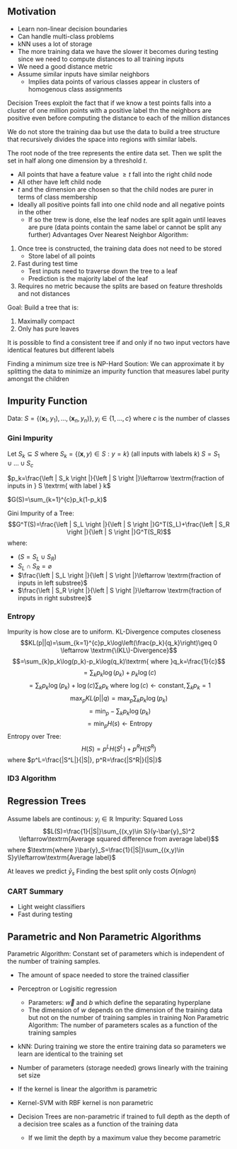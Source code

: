 ## Motivation 

- Learn non-linear decision boundaries
- Can handle multi-class problems
- kNN uses a lot of storage 
- The more training data we have the slower it becomes during testing since we need to compute distances to all training inputs
- We need a good distance metric
- Assume similar inputs have similar neighbors
	- Implies data points of various classes appear in clusters of homogenous class assignments

Decision Trees exploit the fact that if we know a test points falls into a cluster of one million points with a positive label thn the neighbors are positive even before computing the distance to each of the million distances

We do not store the training daa but use the data to build a tree structure that recursively divides the space into regions with similar labels.

The root node of the tree represents the entire data set. Then we split the set in half along one dimension by a threshold $t$.
- All points that have a feature value $\geq t$ fall into the right child node
- All other have left child node
- $t$ and the dimension are chosen so that the child nodes are purer in terms of class membership
- Ideally all positive points fall into one child node and all negative points in the other
	- If so the trew is done, else the leaf nodes are split again until leaves are pure (data points contain the same label or cannot be split any further)
Advantages Over Nearest Neighbor Algorithm:
1. Once tree is constructed, the training data does not need to be stored 
	- Store label of all points
2. Fast during test time
	- Test inputs need to traverse down the tree to a leaf
	- Prediction is the majority label of the leaf
3. Requires no metric because the splits are based on feature thresholds and not distances

Goal: Build a tree that is:
1. Maximally compact
2. Only has pure leaves

It is possible to find a consistent tree if and only if no two input vectors have identical features but different labels

Finding a minimum size tree is NP-Hard
Soution: We can approximate it by splitting the data to minimize an impurity function that measures label purity amongst the children

## Impurity Function

Data: $S=\left \{ \left ( \mathbf{x}_1,y_1 \right ),\dots,\left ( \mathbf{x}_n,y_n \right ) \right \}, y_i\in\left \{ 1,\dots,c \right \}$ where $c$ is the number of classes

### Gini Impurity

Let $S_k\subseteq S$ where $S_k=\left \{ \left ( \mathbf{x},y \right )\in S:y=k \right \}$ (all inputs with labels $k$) 
$S=S_1\cup \dots \cup S_c$

$p_k=\frac{\left | S_k \right |}{\left | S \right |}\leftarrow \textrm{fraction of inputs in } S \textrm{ with label } k$

$G(S)=\sum_{k=1}^{c}p_k(1-p_k)$

Gini Impurity of a Tree: $$G^T(S)=\frac{\left | S_L \right |}{\left | S \right |}G^T(S_L)+\frac{\left | S_R \right |}{\left | S \right |}G^T(S_R)$$ where: 
- $\left ( S=S_L\cup S_R \right )$
- $S_L\cap S_R=\varnothing$
- $\frac{\left | S_L \right |}{\left | S \right |}\leftarrow \textrm{fraction of inputs in left substree}$
- $\frac{\left | S_R \right |}{\left | S \right |}\leftarrow \textrm{fraction of inputs in right substree}$

### Entropy

Impurity is how close are to uniform. KL-Divergence computes closeness $$KL(p||q)=\sum_{k=1}^{c}p_k\log\left(\frac{p_k}{q_k}\right)\geq 0 \leftarrow \textrm{\(KL\)-Divergence}$$ $$=\sum_{k}p_k\log(p_k)-p_k\log(q_k)\textrm{ where }q_k=\frac{1}{c}$$
$$=\sum_{k}p_k\log(p_k)+p_k\log(c)$$
$$=\sum_{k}p_k\log(p_k)+\log(c)\sum_{k}p_k \textrm{ where  } \log(c)\leftarrow\textrm{constant}, \sum_{k}p_k=1$$
$$\max_{p}KL(p||q)=\max_{p}\sum_{k}p_k\log(p_k)$$
$$=\min_{p}-\sum_{k}p_k\log(p_k)$$
$$=\min_{p}H(s) \leftarrow\textrm{Entropy}$$
Entropy over Tree: $$H(S)=p^LH(S^L)+p^RH(S^R)$$ where $p^L=\frac{|S^L|}{|S|}, p^R=\frac{|S^R|}{|S|}$

### ID3 Algorithm

## Regression Trees

Assume labels are continous: $y_i\in\mathbb{R}$
Impurity: Squared Loss $$L(S)=\frac{1}{|S|}\sum_{(x,y)\in S}(y-\bar{y}_S)^2 \leftarrow\textrm{Average squared difference from average label}$$ where $\textrm{where }\bar{y}_S=\frac{1}{|S|}\sum_{(x,y)\in S}y\leftarrow\textrm{Average label}$

At leaves we predict $\bar{y}_s$ 
Finding the best split only costs $O(nlogn)$

### CART Summary 
- Light weight classifiers
- Fast during testing 

## Parametric and Non Parametric Algorithms

Parametric Algorithm: Constant set of parameters which is independent of the number of training samples.
- The amount of space needed to store the trained classifier
- Perceptron or Logisitic regression
	- Parameters: $\vec{w}$ and $b$ which define the separating hyperplane
	- The dimension of $w$ depends on the dimension of the training data but not on the number of training samples in training 
Non Parametric Algorithm: The number of parameters scales as a function of the training samples 
- kNN: During training we store the entire training data so parameters we learn are identical to the training set
- Number of parameters (storage needed) grows linearly with the training set size

- If the kernel is linear the algorithm is parametric
- Kernel-SVM with RBF kernel is non parametric
- Decision Trees are non-parametric if trained to full depth as the depth of a decision tree scales as a function of the training data
	- If we limit the depth by a maximum value they become parametric

